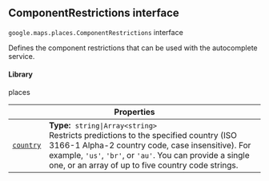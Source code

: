 
<devsite-heading text=" ComponentRestrictions interface" for="ComponentRestrictions" level="h2" link="" toc="" back-to-top=""><h2 id="ComponentRestrictions" is-upgraded="">ComponentRestrictions interface</h2></devsite-heading>
<p>
<code translate="no" dir="ltr"><span itemprop="path">google.maps.places</span>.<span itemprop="name">ComponentRestrictions</span></code>
interface
</p>
<p>Defines the component restrictions that can be used with the autocomplete service.</p>
<devsite-heading text="Library" for="library_4" level="h4" link=""><h4 is-upgraded="" id="library_4">Library</h4></devsite-heading>
<p>places</p>
<div class="devsite-table-wrapper"><table class="properties responsive" summary="interface ComponentRestrictions - Properties">
<thead>
<tr><th colspan="2">Properties</th>
</tr></thead>
<tbody>
<tr id="ComponentRestrictions.country">
<td itemprop="property"><code translate="no" dir="ltr"><a class="secret-link" href="#ComponentRestrictions.country"><span>country</span></a></code></td>
<td><div><strong>Type:</strong>&nbsp; <code translate="no" dir="ltr">string|Array&lt;string&gt;</code></div>
<div class="desc">Restricts predictions to the specified country (ISO 3166-1 Alpha-2 country code, case insensitive). For example, <code translate="no" dir="ltr">'us'</code>, <code translate="no" dir="ltr">'br'</code>, or <code translate="no" dir="ltr">'au'</code>. You can provide a single one, or an array of up to five country code strings.</div></td>
</tr>
</tbody>
</table></div>
